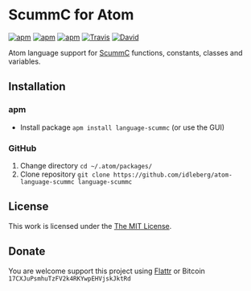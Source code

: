# ScummC for Atom

[![apm](https://img.shields.io/apm/l/language-scummc.svg?style=flat-square)](https://atom.io/packages/language-scummc)
[![apm](https://img.shields.io/apm/v/language-scummc.svg?style=flat-square)](https://atom.io/packages/language-scummc)
[![apm](https://img.shields.io/apm/dm/language-scummc.svg?style=flat-square)](https://atom.io/packages/language-scummc)
[![Travis](https://img.shields.io/travis/idleberg/atom-language-scummc.svg?style=flat-square)](https://travis-ci.org/idleberg/atom-language-scummc)
[![David](https://img.shields.io/david/dev/idleberg/atom-language-scummc.svg?style=flat-square)](https://david-dm.org/idleberg/atom-language-scummc?type=dev)

Atom language support for [ScummC](https://github.com/AlbanBedel/scummc) functions, constants, classes and variables.

## Installation

### apm

* Install package `apm install language-scummc` (or use the GUI)

### GitHub

1. Change directory `cd ~/.atom/packages/`
2. Clone repository `git clone https://github.com/idleberg/atom-language-scummc language-scummc`

## License

This work is licensed under the [The MIT License](LICENSE.md).

## Donate

You are welcome support this project using [Flattr](https://flattr.com/submit/auto?user_id=idleberg&url=https://github.com/idleberg/atom-language-scummc) or Bitcoin `17CXJuPsmhuTzFV2k4RKYwpEHVjskJktRd`
